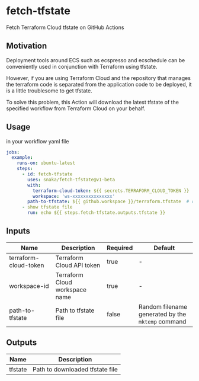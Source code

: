 # fetch-tfstate

Fetch Terraform Cloud tfstate on GitHub Actions

## Motivation

Deployment tools around ECS such as ecspresso and ecschedule can be conveniently used in conjunction with Terraform using tfstate.

However, if you are using Terraform Cloud and the repository that manages the terraform code is separated from the application code to be deployed, it is a little troublesome to get tfstate.

To solve this problem, this Action will download the latest tfstate of the specified workflow from Terraform Cloud on your behalf.

## Usage

in your workflow yaml file

```yaml
jobs:
  example:
    runs-on: ubuntu-latest
    steps:
      - id: fetch-tfstate
        uses: snaka/fetch-tfstate@v1-beta
        with:
          terraform-cloud-token: ${{ secrets.TERRAFORM_CLOUD_TOKEN }}
          workspace: 'ws-xxxxxxxxxxxxxxx'
        path-to-tfstate: ${{ github.workspace }}/terraform.tfstate  # optional
      - show tfstate file
        run: echo ${{ steps.fetch-tfstate.outputs.tfstate }}
```

## Inputs

| Name                  | Description                    | Required | Default                                           |
| --------------------- | ------------------------------ | -------- | ------------------------------------------------- |
| terraform-cloud-token | Terraform Cloud API token      | true     | -                                                 |
| workspace-id          | Terraform Cloud workspace name | true     | -                                                 |
| path-to-tfstate       | Path to tfstate file           | false    | Random filename generated by the `mktemp` command |

## Outputs

| Name    | Description                     |
| ------- | ------------------------------- |
| tfstate | Path to downloaded tfstate file |
